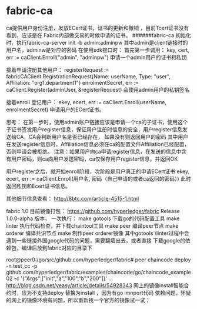 # fabric-ca
ca提供用户身份注册，发放ECert证书，证书的更新和撤销 ，目前Tcert证书没有看到，应该是在
Fabric内部做交易的时候申请的证书。
######fabric-ca 初始化时，执行fabric-ca-server init -b admin:adminpw
其中admin是client链接时的用户名，adminw是对应的密码
在使用sdk接口时：
首先第一步调用：
key, cert, err := caClient.Enroll("admin", "adminpw")
申请一个admin用户的证书和私钥

接着申请注册其他用户：
registerRequest := fabricCAClient.RegistrationRequest{Name: userName, Type: "user", Affiliation: "org1.department1"}
enrolmentSecret, err := caClient.Register(adminUser, &registerRequest)
会使用admin用户的私钥签名

接着enroll 登记用户：
ekey, ecert, err := caClient.Enroll(userName, enrolmentSecret)
申请用户的ECert证书。


思考：
在第一步时，使用admin账户链接应该是申请一个ca的子证书，使用这个子证书签发用户register信息，保证用户注册时信息的安全，用户register信息发送给CA，CA会判断用户名是否已经存在，
如果没有则返回用户的密码
其中用户在发送register信息时，Affiliation信息必须在ca的配置文件Affiliation已经配置，否则申请会被拒绝。
注意：如果用户向ca申请register信息，在发送的信息中含有用户密码，则ca向用户发送密码，ca仅保存用户register信息，并返回OK

用户register之后，就开始enroll阶段，次阶段是用户真正的申请ECert证书
ekey, ecert, err := caClient.Enroll(用户名, 密码（自己申请的或者ca返回的密码）)
此时返回私钥和Ecert证书信息。

其他细节信息查看：
http://8btc.com/article-4515-1.html

fabric 1.0
目前镜像打包：
https://github.com/hyperledger/fabric
 Release 1.0.0-alpha 版本，
一次执行：
make gotools 下载go的代码配置工具
make linter 执行代码检查，并下载chaintool工具
make peer 编译peer节点 
make orderer 编译共识节点
make 制作peer orderer镜像
其中gotools \linter过程中会遇到一些链接外国google代码的问题，需要翻墙出去，或者直接
下载google的依赖包，编译后放到fabric对应的目录下


root@peer0:/go/src/github.com/hyperledger/fabric# peer chaincode deploy -n test_cc -p github.com/hyperledger/fabric/examples/chaincode/go/chaincode_example02 -c '{"Args":["init","a","100","b","200"]}'
...
http://blog.csdn.net/yeasy/article/details/54928343
网上的镜像install智能合约时，应为不支持deploy 替换为install ，因为有go imnport代码
依赖问题，怀疑的网上的镜像环境有问题，所以重新找一个官方的镜像试一试；






